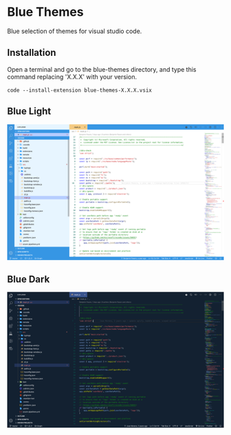 # Blue Themes
Blue selection of themes for visual studio code.

## Installation

Open a terminal and go to the blue-themes directory, and type this command replacing 'X.X.X' with your version.

```Shell
code --install-extension blue-themes-X.X.X.vsix
```

## Blue Light

![Blue Theme Preview](Resources/Blue-Light-Preview.png)

## Blue Dark

![Blue Theme Preview](Resources/Blue-Drak-Preview.png)
